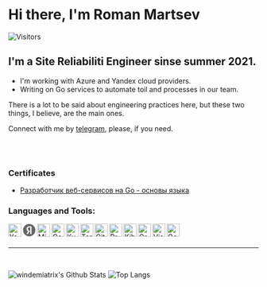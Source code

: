 # Hi there, I'm Roman Martsev
![Visitors](https://visitor-badge.glitch.me/badge?page_id=windemiatrix)

## I'm a Site Reliabiliti Engineer sinse summer 2021.

- I'm working with Azure and Yandex cloud providers.
- Writing on Go services to automate toil and processes in our team.

There is a lot to be said about engineering practices here, but these two things, I believe, are the main ones.

Connect with me by [telegram][telegram], please, if you need.

<br />
<br />

### Certificates

- [Разработчик веб-сервисов на Go - основы языка](coursera.org/verify/X6Y68MN64NX4)

### Languages and Tools:

<img align="left" alt="Yandex 1" height="26px" src="data:image/svg+xml;charset=utf8,<svg width='44' height='44' fill='none' xmlns='http://www.w3.org/2000/svg'><path d='M22 43a21 21 0 1 0 0-42 21 21 0 0 0 0 42Z' fill='#666666'/><path d='M25.3 35.13h4.57V8.86h-6.66c-6.7 0-10.22 3.44-10.22 8.5 0 4.02 1.93 6.43 5.37 8.88l-5.99 8.88h4.97L24 25.18l-2.32-1.54c-2.8-1.9-4.17-3.36-4.17-6.54 0-2.79 1.97-4.68 5.72-4.68h2.05v22.7h.01Z' fill='#fff'/></svg>">

<img align="left" alt="Yandex 2" height="26px" src="data:image/svg+xml;charset=utf8,%3Csvg width='44' height='44' fill='none' xmlns='http://www.w3.org/2000/svg'%3E%3Cpath d='M22 43a21 21 0 1 0 0-42 21 21 0 0 0 0 42Z' fill='%23666666'/%3E%3Cpath d='M25.3 35.13h4.57V8.86h-6.66c-6.7 0-10.22 3.44-10.22 8.5 0 4.02 1.93 6.43 5.37 8.88l-5.99 8.88h4.97L24 25.18l-2.32-1.54c-2.8-1.9-4.17-3.36-4.17-6.54 0-2.79 1.97-4.68 5.72-4.68h2.05v22.7h.01Z' fill='%23fff'/%3E%3C/svg%3E">

<img align="left" alt="Microsoft Azure" height="26px" src="https://cdn.simpleicons.org/microsoftazure/666666" />
<img align="left" alt="Golang" height="26px" src="https://cdn.simpleicons.org/go/666666" />
<img align="left" alt="Kubernetes" height="26px" src="https://cdn.simpleicons.org/kubernetes/666666" />
<img align="left" alt="Terraform" height="26px" src="https://cdn.simpleicons.org/terraform/666666" />
<img align="left" alt="GitHub" height="26px" src="https://cdn.simpleicons.org/github/666666" />
<img align="left" alt="Prometheus" height="26px" src="https://cdn.simpleicons.org/prometheus/666666" />
<img align="left" alt="Kibana" height="26px" src="https://cdn.simpleicons.org/kibana/666666" />
<img align="left" alt="Grafana" height="26px" src="https://cdn.simpleicons.org/grafana/666666" />
<img align="left" alt="Visual Studio Code" height="26px" src="https://cdn.simpleicons.org/visualstudiocode/666666" />
<img align="left" alt="Goland" height="26px" src="https://cdn.simpleicons.org/goland/666666" />

<br />
<br />

---

<br />

![windemiatrix's Github Stats](https://github-readme-stats.vercel.app/api?username=windemiatrix&show_icons=true&theme=radical)
![Top Langs](https://github-readme-stats.vercel.app/api/top-langs/?username=windemiatrix&count_private=true&hide=tsql&langs_count=7&theme=radical&layout=compact)

[telegram]: https://t.me/windemiatrix
